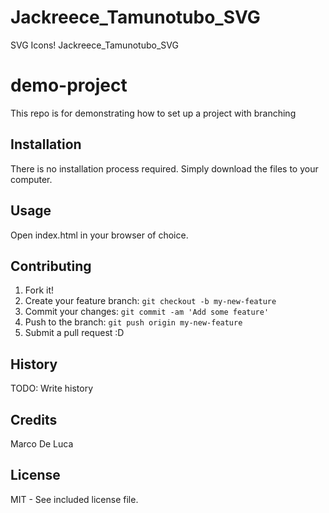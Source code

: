 # Jackreece_Tamunotubo_SVG
SVG Icons! Jackreece_Tamunotubo_SVG

# demo-project
This repo is for demonstrating how to set up a project with branching

## Installation
There is no installation process required. Simply download the files to your computer.

## Usage
Open index.html in your browser of choice.

## Contributing
1. Fork it!
2. Create your feature branch: `git checkout -b my-new-feature`
3. Commit your changes: `git commit -am 'Add some feature'`
4. Push to the branch: `git push origin my-new-feature`
5. Submit a pull request :D

## History
TODO: Write history

## Credits
Marco De Luca

## License
MIT - See included license file.

